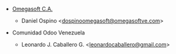- [Omegasoft C.A.](https://www.omegasoftve.com/)
  - Daniel Ospino \<<dospinoomegasoft@omegasoftve.com>\>

- Comunidad Odoo Venezuela
  - Leonardo J. Caballero G. \<<leonardocaballero@gmail.com>\>
